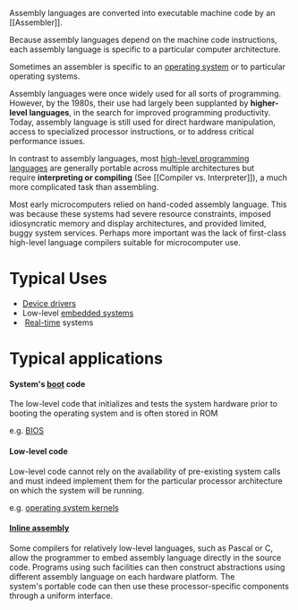 Assembly languages are converted into executable machine code by an [[Assembler]].

Because assembly languages depend on the machine code instructions, each assembly language is specific to a particular computer architecture.

Sometimes an assembler is specific to an [operating system](https://en.wikipedia.org/wiki/Operating_system) or to particular operating systems.

Assembly languages were once widely used for all sorts of programming. However, by the 1980s, their use had largely been supplanted by **higher-level languages**, in the search for improved programming productivity. Today, assembly language is still used for direct hardware manipulation, access to specialized processor instructions, or to address critical performance issues.

In contrast to assembly languages, most [high-level programming languages](https://en.wikipedia.org/wiki/High-level_programming_language) are generally portable across multiple architectures but require **interpreting or compiling** (See [[Compiler vs. Interpreter]]), a much more complicated task than assembling.

Most early microcomputers relied on hand-coded assembly language. This was because these systems had severe resource constraints, imposed idiosyncratic memory and display architectures, and provided limited, buggy system services. Perhaps more important was the lack of first-class high-level language compilers suitable for microcomputer use.

# Typical Uses

* [Device drivers](https://en.wikipedia.org/wiki/Device_driver)
* Low-level [embedded systems](https://en.wikipedia.org/wiki/Embedded_system)
*  [Real-time](https://en.wikipedia.org/wiki/Real-time_computing) systems

# Typical applications

#### System's [boot](https://en.wikipedia.org/wiki/Booting) code

The low-level code that initializes and tests the system hardware prior to booting the operating system and is often stored in ROM

e.g. [BIOS](https://en.wikipedia.org/wiki/BIOS)

#### Low-level code

Low-level code cannot rely on the availability of pre-existing system calls and must indeed implement them for the particular processor architecture on which the system will be running.

e.g. [operating system kernels](https://en.wikipedia.org/wiki/Kernel_(operating_system))

#### [Inline assembly](https://en.wikipedia.org/wiki/Inline_assembly)

Some compilers for relatively low-level languages, such as Pascal or C, allow the programmer to embed assembly language directly in the source code. Programs using such facilities can then construct abstractions using different assembly language on each hardware platform. The system's portable code can then use these processor-specific components through a uniform interface.